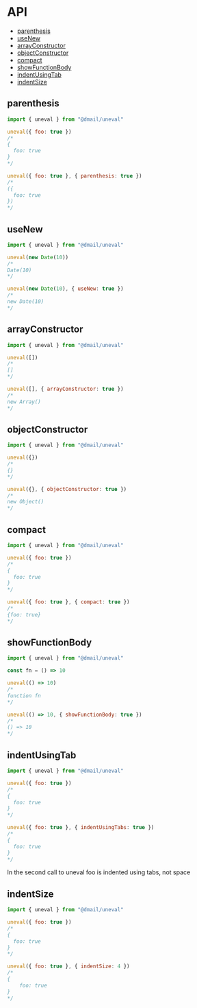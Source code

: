 # API

* [parenthesis](#parenthesis)
* [useNew](#usenew)
* [arrayConstructor](#arrayconstructor)
* [objectConstructor](#objectconstructor)
* [compact](#compact)
* [showFunctionBody](#showfunctionbody)
* [indentUsingTab](#indentusingtab)
* [indentSize](#indentsize)

## parenthesis

```javascript
import { uneval } from "@dmail/uneval"

uneval({ foo: true })
/*
{
  foo: true
}
*/

uneval({ foo: true }, { parenthesis: true })
/*
({
  foo: true
})
*/
```

## useNew

```javascript
import { uneval } from "@dmail/uneval"

uneval(new Date(10))
/*
Date(10)
*/

uneval(new Date(10), { useNew: true })
/*
new Date(10)
*/
```

## arrayConstructor

```javascript
import { uneval } from "@dmail/uneval"

uneval([])
/*
[]
*/

uneval([], { arrayConstructor: true })
/*
new Array()
*/
```

## objectConstructor

```javascript
import { uneval } from "@dmail/uneval"

uneval({})
/*
{}
*/

uneval({}, { objectConstructor: true })
/*
new Object()
*/
```

## compact

```javascript
import { uneval } from "@dmail/uneval"

uneval({ foo: true })
/*
{
  foo: true
}
*/

uneval({ foo: true }, { compact: true })
/*
{foo: true}
*/
```

## showFunctionBody

```javascript
import { uneval } from "@dmail/uneval"

const fn = () => 10

uneval(() => 10)
/*
function fn
*/

uneval(() => 10, { showFunctionBody: true })
/*
() => 10
*/
```

## indentUsingTab

```javascript
import { uneval } from "@dmail/uneval"

uneval({ foo: true })
/*
{
  foo: true
}
*/

uneval({ foo: true }, { indentUsingTabs: true })
/*
{
  foo: true
}
*/
```

In the second call to uneval foo is indented using tabs, not space

## indentSize

```javascript
import { uneval } from "@dmail/uneval"

uneval({ foo: true })
/*
{
  foo: true
}
*/

uneval({ foo: true }, { indentSize: 4 })
/*
{
    foo: true
}
*/
```
